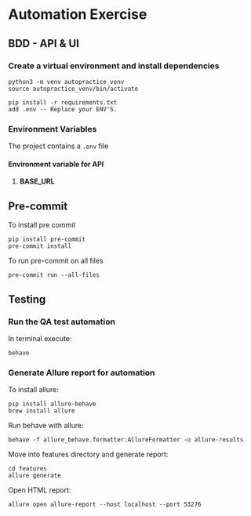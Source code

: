 
# Automation Exercise

## BDD - API & UI


### Create a virtual environment and install dependencies

````
python3 -m venv autopractice_venv
source autopractice_venv/bin/activate

pip install -r requirements.txt
add .env -- Replace your ENV'S.
````

### Environment Variables

The project contains a ``.env`` file

#### Environment variable for API
1. **BASE_URL**


## Pre-commit

To install pre commit
````
pip install pre-commit
pre-commit install
````
To run pre-commit on all files
````
pre-commit run --all-files
````

## Testing

### Run the QA test automation
In terminal execute:
```
behave
```

### Generate Allure report for automation
To install allure:
```
pip install allure-behave
brew install allure
```
Run behave with allure:
```
behave -f allure_behave.formatter:AllureFormatter -o allure-results
```
Move into features directory and generate report:
```
cd features
allure generate
```
Open HTML report:
```
allure open allure-report --host localhost --port 53276  
```
